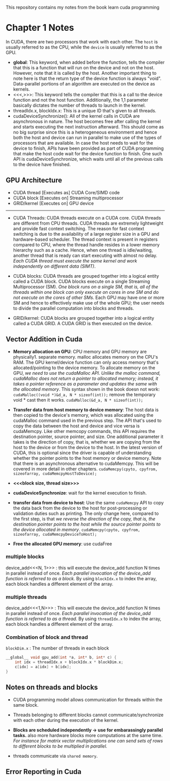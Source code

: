 This repository contains my notes from the book learn cuda programming

# Chapter 1 Notes

In CUDA, there are two processors that work with each other. The `host` is usually referred to as the CPU, while the `device` is usually referred to as the GPU.

* __global__: This keyword, when added before the function, tells the compiler that this is a function that will run on the device and not on the host. However, note that it is called by the host. Another important thing to note here is that the return type of the device function is always "void". Data-parallel portions of an algorithm are executed on the device as kernels.
* <<<,>>>: This keyword tells the compiler that this is a call to the device function and not the host function. Additionally, the 1,1 parameter basically dictates the number of threads to launch in the kernel.
* threadIdx.x, blockIdx.x: This is a unique ID that's given to all threads.
* cudaDeviceSynchronize(): All of the kernel calls in CUDA are asynchronous in nature. The host becomes free after calling the kernel and starts executing the next instruction afterward. This should come as no big surprise since this is a heterogeneous environment and hence both the host and device can run in parallel to make use of the types of processors that are available. In case the host needs to wait for the device to finish, APIs have been provided as part of CUDA programming that make the host code wait for the device function to finish. One such API is cudaDeviceSynchronize, which waits until all of the previous calls to the device have finished.

## GPU Architecture


* CUDA thread [Executes as] CUDA Core/SIMD code 
* CUDA block [Executes on] Streaming multiprocessor 
* GRID/kernel [Executes on] GPU device

---

* CUDA Threads: CUDA threads execute on a CUDA core. CUDA threads are different from CPU threads. CUDA threads are extremely lightweight and provide fast context switching. The reason for fast context switching is due to the availability of a large register size in a GPU and hardware-based scheduler. The thread context is present in registers compared to CPU, where the thread handle resides in a lower memory hierarchy such as a cache. Hence, when one thread is idle/waiting, another thread that is ready can start executing with almost no delay. _Each CUDA thread must execute the same kernel and work independently on different data (SIMT)_.

* CUDA blocks: CUDA threads are grouped together into a logical entity called a CUDA block. CUDA blocks execute on a single Streaming Multiprocessor (SM). _One block runs on a single SM, that is, all of the threads within one block can only execute on cores in one SM and do not execute on the cores of other SMs_. Each GPU may have one or more SM and hence to effectively make use of the whole GPU; the user needs to divide the parallel computation into blocks and threads. 

* GRID/kernel: CUDA blocks are grouped together into a logical entity called a CUDA GRID. A CUDA GRID is then executed on the device.

## Vector Addition in Cuda

* **Memory allocation on GPU**: CPU memory and GPU memory are physically1. separate memory. malloc allocates memory on the CPU's RAM. The GPU kernel/device function can only access memory that's allocated/pointing to the device memory. To allocate memory on the GPU, _we need to use the cudaMalloc API_. _Unlike the malloc command, cudaMalloc does not return a pointer to allocated memory; instead, it takes a pointer reference as a parameter and updates the same with the allocated memory_. 
This syntax shown in the book doesn not work: `cudaMalloc((void *)&d_a, N * sizeof(int));` remove the temporary void * cast then it works. `cudaMalloc(&d_a, N * sizeof(int));`

* **Transfer data from host memory to device memory**: The host data is then copied to the device's memory, which was allocated using the cudaMalloc command used in the previous step. The API that's used to copy the data between the host and device and vice versa is cudaMemcpy. Like other memcopy commands, this API requires the destination pointer, source pointer, and size. One additional parameter it takes is the direction of copy, that is, whether we are copying from the host to the device or from the device to the host. In the latest version of CUDA, this is optional since the driver is capable of understanding whether the pointer points to the host memory or device memory. Note that there is an asynchronous alternative to cudaMemcpy. This will be covered in more detail in other chapters.
`cudaMemcpy(cpyto, cpyfrom, sizeofarray, cudaMemcpyHostToDevice);`

* **<<<block size, thread size>>>**

* **cudaDeviceSynchronize**: wait for the kernel execution to finish.

* **transfer data from device to host**: Use the same `cudaMemcpy` API to copy the data back from the device to the host for post-processing or validation duties such as printing. The only change here, compared to the first step, is that _we reverse the direction of the copy, that is, the destination pointer points to the host while the source pointer points to the device allocated in memory_.
`cudaMemcpy(cpyto, cpyfrom, sizeofarray, cudaMemcpyDeviceToHost);`

* **Free the allocated GPU memory**: use cudaFree

### multiple blocks

device_add<<<N, 1>>> : this will execute the device_add function N times in parallel instead of once. *Each parallel invocation of the device_add function is referred to as a block.* By using `blockIdx.x` to index the array, each block handles a different element of the array.

### multiple threads 

device_add<<<1,N>>> : This will execute the device_add function N times in parallel instead of once. *Each parallel invocation of the device_add function is referred to as a thread.* By using `threadIdx.x` to index the array, each block handles a different element of the array.

### Combination of block and thread

`blockDim.x` : The number of threads in each block

```C
__global__ void gpu_add(int *a, int* b, int* c) {
    int idx = threadIdx.x + blockIdx.x * blockDim.x;
    c[idx] = a[idx] + b[idx];
}
```

## Notes on threads and blocks

* CUDA programming model allows communication for threads within the same block.
* Threads belonging to different blocks cannot communicate/synchronize with each other during the execution of the kernel.

* **Blocks are scheduled independently -> use for embarassingly parallel tasks.** also more hardware blocks more computations at the same time.
_For instance for matrix vector multiplications one can send sets of rows to different blocks to be multiplied in parallel._

* threads communicate via `shared memory`.

## Error Reporting in Cuda





